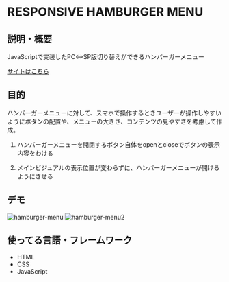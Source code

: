 # RESPONSIVE HAMBURGER MENU

## 説明・概要

JavaScriptで実装したPC⇔SP版切り替えができるハンバーガーメニュー

[サイトはこちら](https://ashley-bbe.github.io/js-template-responsive-hamburger-menu/)
  
## 目的
ハンバーガーメニューに対して、スマホで操作するときユーザーが操作しやすいようにボタンの配置や、メニューの大きさ、コンテンツの見やすさを考慮して作成。

1. ハンバーガーメニューを開閉するボタン自体をopenとcloseでボタンの表示内容をわける

2. メインビジュアルの表示位置が変わらずに、ハンバーガーメニューが開けるようにさせる

## デモ
![hamburger-menu](https://user-images.githubusercontent.com/112611182/188341408-862a73cf-eb0d-4f22-967f-a22d552c32d7.jpg)
![hamburger-menu2](https://user-images.githubusercontent.com/112611182/188341410-9f740fc3-1691-460a-a8f2-43a8c81cd498.jpg)

## 使ってる言語・フレームワーク

* HTML
* CSS
* JavaScript
